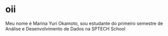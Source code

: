 # oii
Meu nome é Marina Yuri Okamoto, sou estudante do primeiro semestre
de Análise e Desenvolvimento de Dados na SPTECH School
